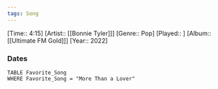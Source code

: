 ```yaml
---
tags: Song  
---
```

[Time:: 4:15]
[Artist:: [[Bonnie Tyler]]]
[Genre:: Pop]
[Played:: ]
[Album:: [[Ultimate FM Gold]]]
[Year:: 2022]
### Dates
````dataview
TABLE Favorite_Song
WHERE Favorite_Song = "More Than a Lover"
````